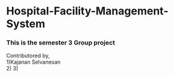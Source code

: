 # Hospital-Facility-Management-System

### This is the semester 3 Group project

Contributored by,<br/>
1)Kajanan Selvanesan <br/>
2)
3)
